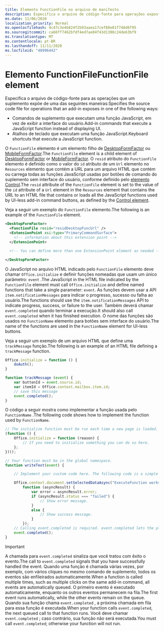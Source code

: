 ```yaml
---
title: Elemento FunctionFile no arquivo de manifesto
description: Especifica o arquivo de código-fonte para operações expostas por um suplemento através de comandos de suplemento que executam uma função JavaScript, em vez de exibir a interface do usuário.
ms.date: 11/06/2020
localization_priority: Normal
ms.openlocfilehash: 4c47c3e4b824f2b93aaea17cef88e01f748d6f95
ms.sourcegitcommit: ca66ff7462bfdf4ed7ae04f43d1388c24de63bf9
ms.translationtype: MT
ms.contentlocale: pt-BR
ms.lasthandoff: 11/11/2020
ms.locfileid: "48996442"
---
```

# <a name="functionfile-element"></a><span data-ttu-id="78b36-103">Elemento FunctionFile</span><span class="sxs-lookup"><span data-stu-id="78b36-103">FunctionFile element</span></span>

<span data-ttu-id="78b36-104">Especifica o arquivo de código-fonte para as operações que um suplemento expõe de uma das seguintes maneiras:</span><span class="sxs-lookup"><span data-stu-id="78b36-104">Specifies the source code file for operations that an add-in exposes in one of the following ways:</span></span>

* <span data-ttu-id="78b36-105">Comandos de suplemento que executam uma função JavaScript, em vez de exibir a interface do usuário.</span><span class="sxs-lookup"><span data-stu-id="78b36-105">Add-in commands that execute a JavaScript function instead of displaying UI.</span></span>
* <span data-ttu-id="78b36-106">Atalhos de teclado que executam uma função JavaScript.</span><span class="sxs-lookup"><span data-stu-id="78b36-106">Keyboard shortcuts that execute a JavaScript function.</span></span>

<span data-ttu-id="78b36-107">O `FunctionFile` elemento é um elemento filho de [DesktopFormFactor](desktopformfactor.md) ou [MobileFormFactor](mobileformfactor.md).</span><span class="sxs-lookup"><span data-stu-id="78b36-107">The `FunctionFile` element is a child element of [DesktopFormFactor](desktopformfactor.md) or [MobileFormFactor](mobileformfactor.md).</span></span> <span data-ttu-id="78b36-108">O `resid` atributo do `FunctionFile` elemento é definido como o valor do `id` atributo de um `Url` elemento no `Resources` elemento que contém a URL para um arquivo HTML que contém ou carrega todas as funções JavaScript usadas por botões de comando do suplemento sem interface do usuário, conforme definido pelo [elemento Control](control.md).</span><span class="sxs-lookup"><span data-stu-id="78b36-108">The `resid` attribute of the `FunctionFile` element is set to the value of the `id` attribute of a `Url` element in the `Resources` element that contains the URL to an HTML file that contains or loads all  the JavaScript functions used by UI-less add-in command buttons, as defined by the [Control element](control.md).</span></span>

<span data-ttu-id="78b36-109">Veja a seguir um exemplo do `FunctionFile` elemento.</span><span class="sxs-lookup"><span data-stu-id="78b36-109">The following is an example of the `FunctionFile` element.</span></span>

```XML
<DesktopFormFactor>
  <FunctionFile resid="residDesktopFuncUrl" />
  <ExtensionPoint xsi:type="PrimaryCommandSurface">
    <!-- information about this extension point -->
  </ExtensionPoint>

  <!-- You can define more than one ExtensionPoint element as needed -->

</DesktopFormFactor>
```

<span data-ttu-id="78b36-110">O JavaScript no arquivo HTML indicado pelo `FunctionFile` elemento deve chamar `Office.initialize` e definir funções nomeadas que usam um único parâmetro: `event` .</span><span class="sxs-lookup"><span data-stu-id="78b36-110">The JavaScript in the HTML file indicated by the `FunctionFile` element must call `Office.initialize` and define named functions that take a single parameter: `event`.</span></span> <span data-ttu-id="78b36-111">As funções devem usar a API `item.notificationMessages` para indicar o progresso, sucesso ou falha ao usuário.</span><span class="sxs-lookup"><span data-stu-id="78b36-111">The functions should use the `item.notificationMessages` API to indicate progress, success, or failure to the user.</span></span> <span data-ttu-id="78b36-112">Também deverá chamar `event.completed` quando terminar a execução.</span><span class="sxs-lookup"><span data-stu-id="78b36-112">It should also call `event.completed` when it has finished execution.</span></span> <span data-ttu-id="78b36-113">O nome das funções são usados no `FunctionName` elemento para botões sem interface do usuário.</span><span class="sxs-lookup"><span data-stu-id="78b36-113">The name of the functions are used in the `FunctionName` element for UI-less buttons.</span></span>

<span data-ttu-id="78b36-114">Veja a seguir um exemplo de um arquivo HTML que define uma `trackMessage` função.</span><span class="sxs-lookup"><span data-stu-id="78b36-114">The following is an example of an HTML file defining a `trackMessage` function.</span></span>

```js
Office.initialize = function () {
    doAuth();
}

function trackMessage (event) {
    var buttonId = event.source.id;    
    var itemId = Office.context.mailbox.item.id;
    // save this message
    event.completed();
}
```

<span data-ttu-id="78b36-115">O código a seguir mostra como implementar a função usada pelo `FunctionName` .</span><span class="sxs-lookup"><span data-stu-id="78b36-115">The following code shows how to implement the function used by `FunctionName`.</span></span>

```js
// The initialize function must be run each time a new page is loaded.
(function () {
    Office.initialize = function (reason) {
        // If you need to initialize something you can do so here.
    };
})();

// Your function must be in the global namespace.
function writeText(event) {

    // Implement your custom code here. The following code is a simple example.

    Office.context.document.setSelectedDataAsync("ExecuteFunction works. Button ID=" + event.source.id,
        function (asyncResult) {
            var error = asyncResult.error;
            if (asyncResult.status === "failed") {
                // Show error message.
            }
            else {
                // Show success message.
            }
        });
    // Calling event.completed is required. event.completed lets the platform know that processing has completed.
    event.completed();
}
```

> [!IMPORTANT]
> <span data-ttu-id="78b36-116">A chamada para `event.completed` sinaliza que você tratou com êxito o evento.</span><span class="sxs-lookup"><span data-stu-id="78b36-116">The call to `event.completed` signals that you have successfully handled the event.</span></span> <span data-ttu-id="78b36-117">Quando uma função é chamada várias vezes, por exemplo, com vários cliques no mesmo comando de suplemento, todos os eventos são enfileirados automaticamente.</span><span class="sxs-lookup"><span data-stu-id="78b36-117">When a function is called multiple times, such as multiple clicks on the same add-in command, all events are automatically queued.</span></span> <span data-ttu-id="78b36-118">O primeiro evento é executado automaticamente, enquanto os outros eventos permanecem na fila.</span><span class="sxs-lookup"><span data-stu-id="78b36-118">The first event runs automatically, while the other events remain on the queue.</span></span> <span data-ttu-id="78b36-119">Quando sua função chama `event.completed` , a próxima chamada em fila para essa função é executada.</span><span class="sxs-lookup"><span data-stu-id="78b36-119">When your function calls `event.completed`, the next queued call to that function runs.</span></span> <span data-ttu-id="78b36-120">Você deve chamar `event.completed` ; caso contrário, sua função não será executada.</span><span class="sxs-lookup"><span data-stu-id="78b36-120">You must call `event.completed`; otherwise your function will not run.</span></span>
